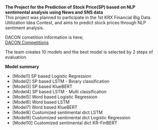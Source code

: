 __The Project for the Prediction of Stock Price(SP) based on NLP sentimental analysis using News and SNS data__  
This project was planned to participate in the 1st KRX Financial Big Data Utilization Idea Contest, and aims to predict stock prices through NLP sentiment analysis. 

  
DACON cometition information is here;    
[DACON Competitions](https://dacon.io/competitions/official/235914/overview/)  

  
The team creates 10 models and the best model is selected by 2 steps of evaluation.  

__Model summary__  
- [Model1] SP based Logistic Regression  
- [Model2] SP based LSTM - Binary classification  
- [Model3] SP based KlueBERT  
- [Model4] SP based LSTM - Multi classification  
- [Model5] Word based Logistic Regression  
- [Model6] Word based LSTM  
- [Model7] Word based KlueBERT  
- [Model8] Customized sentimental dict LSTM  
- [Model9] Customized sentimental dict Logistic Regression  
- [Model10] Customized sentimental dict KR-FinBERT  
